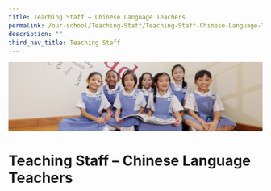```yaml
---
title: Teaching Staff – Chinese Language Teachers
permalink: /our-school/Teaching-Staff/Teaching-Staff-Chinese-Language-Teachers/
description: ""
third_nav_title: Teaching Staff
---
```

![](/images/UsefulVideos.jpg)

Teaching Staff – Chinese Language Teachers
==========================================